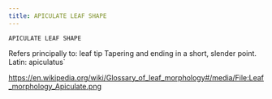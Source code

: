 ```yaml
---
title: APICULATE LEAF SHAPE
---
```

`APICULATE LEAF SHAPE`

Refers principally to: leaf tip
Tapering and ending in a short, slender point.
Latin: apiculatus`

https://en.wikipedia.org/wiki/Glossary_of_leaf_morphology#/media/File:Leaf_morphology_Apiculate.png